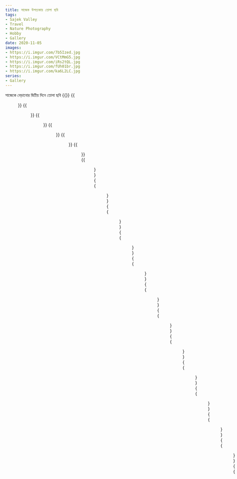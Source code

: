 ```yaml
---
title: সাজেক উপত্যকায় তোলা ছবি
tags:
- Sajek Valley
- Travel
- Nature Photography
- Hobby
- Gallery
date: 2020-11-05
images:
- https://i.imgur.com/7b5Ized.jpg
- https://i.imgur.com/VCtMmG5.jpg
- https://i.imgur.com/iRs2tQL.jpg
- https://i.imgur.com/fUh01br.jpg
- https://i.imgur.com/ka6L2LC.jpg
series:
- Gallery
---
```

সাজেকে বেড়ানোর দ্বিতীয় দিনে তোলা ছবি
{{<gallery caption-effect="fade">}}
{{<figure src="https://i.imgur.com/98yzwYq.jpg" caption="2020-11-05 06:07:47 1">}}
{{<figure src="https://i.imgur.com/suJat4t.jpg" caption="2020-11-05 06:07:49 1">}}
{{<figure src="https://i.imgur.com/oOCH1FP.jpg" caption="2020-11-05 06:07:50 1">}}
{{<figure src="https://i.imgur.com/HvBjhSd.jpg" caption="2020-11-05 06:07:51 1">}}
{{<figure src="https://i.imgur.com/h58QTnU.jpg" caption="2020-11-05 06:07:52 1">}}
{{<figure src="https://i.imgur.com/HEeXP9T.jpg" caption="2020-11-05 06:07:53 1">}}
{{<figure src="https://i.imgur.com/7b5Ized.jpg" caption="2020-11-05 06:07:53 2">}}
{{<figure src="https://i.imgur.com/fD1E38J.jpg" caption="2020-11-05 06:07:54 1">}}
{{<figure src="https://i.imgur.com/VCtMmG5.jpg" caption="2020-11-05 06:07:54 2">}}
{{<figure src="https://i.imgur.com/ByiOq5c.jpg" caption="2020-11-05 06:07:55 1">}}
{{<figure src="https://i.imgur.com/EeZ1E6H.jpg" caption="2020-11-05 06:07:56 1">}}
{{<figure src="https://i.imgur.com/1GhB1CL.jpg" caption="2020-11-05 06:07:56 2">}}
{{<figure src="https://i.imgur.com/iRs2tQL.jpg" caption="2020-11-05 06:07:57 1">}}
{{<figure src="https://i.imgur.com/hjATquA.jpg" caption="2020-11-05 06:07:57 2">}}
{{<figure src="https://i.imgur.com/h65HNE9.jpg" caption="2020-11-05 06:07:58 1">}}
{{<figure src="https://i.imgur.com/wlSgnR5.jpg" caption="2020-11-05 06:07:59 1">}}
{{<figure src="https://i.imgur.com/JYuoST0.jpg" caption="2020-11-05 06:07:59 2">}}
{{<figure src="https://i.imgur.com/YdlwTGn.jpg" caption="2020-11-05 06:08:01 1">}}
{{<figure src="https://i.imgur.com/gol5caH.jpg" caption="2020-11-05 06:08:01 2">}}
{{<figure src="https://i.imgur.com/vRBpGIp.jpg" caption="2020-11-05 06:08:01 3">}}
{{<figure src="https://i.imgur.com/gc2d7cv.jpg" caption="2020-11-05 06:08:02 1">}}
{{<figure src="https://i.imgur.com/fUh01br.jpg" caption="2020-11-05 06:08:02 2">}}
{{<figure src="https://i.imgur.com/smcyyNv.jpg" caption="2020-11-05 06:08:02 3">}}
{{<figure src="https://i.imgur.com/j48H45X.jpg" caption="2020-11-05 06:08:02 4">}}
{{<figure src="https://i.imgur.com/QGrSY7f.jpg" caption="2020-11-05 06:08:03 1">}}
{{<figure src="https://i.imgur.com/4qBtTL1.jpg" caption="2020-11-05 06:08:03 2">}}
{{<figure src="https://i.imgur.com/ka6L2LC.jpg" caption="2020-11-05 06:08:03 3">}}
{{<figure src="https://i.imgur.com/4Vi5IRA.jpg" caption="2020-11-05 06:08:04 1">}}
{{<figure src="https://i.imgur.com/4sPzUFc.jpg" caption="2020-11-05 06:08:04 2">}}
{{<figure src="https://i.imgur.com/YJjhLDr.jpg" caption="2020-11-05 06:08:04 3">}}
{{<figure src="https://i.imgur.com/k4mgwC0.jpg" caption="2020-11-05 06:08:04 4">}}
{{<figure src="https://i.imgur.com/BV2ojNx.jpg" caption="2020-11-05 06:08:05 1">}}
{{<figure src="https://i.imgur.com/sS0dZAW.jpg" caption="2020-11-05 06:08:05 2">}}
{{<figure src="https://i.imgur.com/FlLA927.jpg" caption="2020-11-05 06:08:05 3">}}
{{<figure src="https://i.imgur.com/cLblQMI.jpg" caption="2020-11-05 06:08:05 4">}}
{{<figure src="https://i.imgur.com/Wy0GUjj.jpg" caption="2020-11-05 06:08:06 1">}}
{{<figure src="https://i.imgur.com/AkzVYTo.jpg" caption="2020-11-05 06:08:06 2">}}
{{<figure src="https://i.imgur.com/R0iqgIe.jpg" caption="2020-11-05 06:08:06 3">}}
{{<figure src="https://i.imgur.com/UDBwg6v.jpg" caption="2020-11-05 06:08:06 4">}}
{{<figure src="https://i.imgur.com/ZoRg8a9.jpg" caption="2020-11-05 06:08:07 1">}}
{{<figure src="https://i.imgur.com/8dDHY44.jpg" caption="2020-11-05 06:08:07 2">}}
{{<figure src="https://i.imgur.com/01ZUnaY.jpg" caption="2020-11-05 06:08:07 3">}}
{{<figure src="https://i.imgur.com/DhnNom0.jpg" caption="2020-11-05 06:08:08 1">}}
{{<figure src="https://i.imgur.com/Vpb6A9r.jpg" caption="2020-11-05 06:08:08 2">}}
{{<figure src="https://i.imgur.com/QpPe1k7.jpg" caption="2020-11-05 06:08:08 3">}}
{{<figure src="https://i.imgur.com/asDDxze.jpg" caption="2020-11-05 06:08:08 4">}}
{{<figure src="https://i.imgur.com/BQUMtIx.jpg" caption="2020-11-05 06:08:09 1">}}
{{<figure src="https://i.imgur.com/f0GJ93j.jpg" caption="2020-11-05 06:08:09 2">}}
{{</gallery>}}

{{% photoswipe %}}
